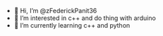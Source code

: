 - 👋 Hi, I’m @zFederickPanit36
- 👀 I’m interested in c++ and do thing with arduino
- 🌱 I’m currently learning c++ and python

<!---
zFederickPanit36/zFederickPanit36 is a ✨ special ✨ repository because its `README.md` (this file) appears on your GitHub profile.
You can click the Preview link to take a look at your changes.
--->
